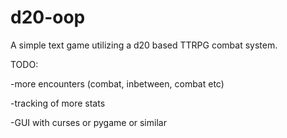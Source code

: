 # d20-oop
A simple text game utilizing a d20 based TTRPG combat system.

TODO:

-more encounters (combat, inbetween, combat etc)

-tracking of more stats

-GUI with curses or pygame or similar

